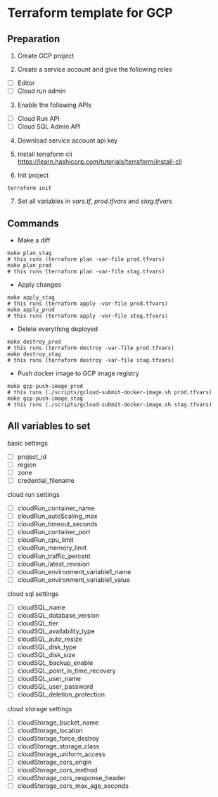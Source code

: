 # Terraform template for GCP

## Preparation
1. Create GCP project


2. Create a service account and give the following roles
- [ ] Editor
- [ ] Cloud run admin

3. Enable the following APIs
- [ ] Cloud Run API
- [ ] Cloud SQL Admin API

4. Download service account api key 


5. Install terraform cli
https://learn.hashicorp.com/tutorials/terraform/install-cli


6. Init project
```shell
terraform init
```

7. Set all variables in *vars.tf*, *prod.tfvars* and *stag.tfvars*

## Commands
- Make a diff

```shell
make plan_stag 
# this runs (terraform plan -var-file prod.tfvars)
make plan_prod 
# this runs (terraform plan -var-file stag.tfvars)
```

- Apply changes
```shell
make apply_stag
# this runs (terraform apply -var-file prod.tfvars)
make apply_prod
# this runs (terraform apply -var-file stag.tfvars)
```

- Delete everything deployed
```shell
make destroy_prod
# this runs (terraform destroy -var-file prod.tfvars)
make destroy_stag
# this runs (terraform destroy -var-file stag.tfvars)
```

- Push docker image to GCP image registry
```shell
make gcp-push-image_prod
# this runs (./scripts/gcloud-submit-docker-image.sh prod.tfvars)
make gcp-push-image_stag
# this runs (./scripts/gcloud-submit-docker-image.sh stag.tfvars)
```

## All variables to set

basic settings

- [ ] project_id
- [ ] region
- [ ] zone
- [ ] credential_filename

cloud run settings

- [ ] cloudRun_container_name
- [ ] cloudRun_autoScaling_max
- [ ] cloudRun_timeout_seconds
- [ ] cloudRun_container_port
- [ ] cloudRun_cpu_limit
- [ ] cloudRun_memory_limit
- [ ] cloudRun_traffic_percent
- [ ] cloudRun_latest_revision
- [ ] cloudRun_environment_variable1_name
- [ ] cloudRun_environment_variable1_value

cloud sql settings

- [ ] cloudSQL_name
- [ ] cloudSQL_database_version
- [ ] cloudSQL_tier
- [ ] cloudSQL_availability_type
- [ ] cloudSQL_auto_resize
- [ ] cloudSQL_disk_type
- [ ] cloudSQL_disk_size
- [ ] cloudSQL_backup_enable
- [ ] cloudSQL_point_in_time_recovery
- [ ] cloudSQL_user_name
- [ ] cloudSQL_user_password
- [ ] cloudSQL_deletion_protection

cloud storage settings

- [ ] cloudStorage_bucket_name
- [ ] cloudStorage_location
- [ ] cloudStorage_force_destroy
- [ ] cloudStorage_storage_class
- [ ] cloudStorage_uniform_access
- [ ] cloudStorage_cors_origin
- [ ] cloudStorage_cors_method
- [ ] cloudStorage_cors_response_header
- [ ] cloudStorage_cors_max_age_seconds
